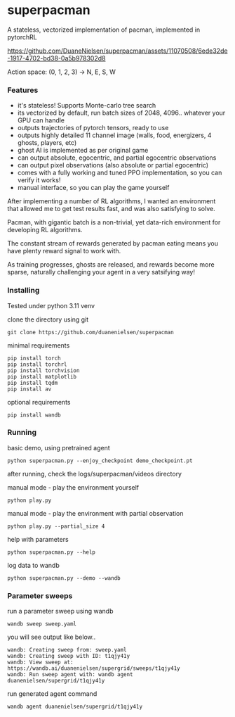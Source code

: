 # superpacman

A stateless, vectorized implementation of pacman, implemented in pytorchRL




https://github.com/DuaneNielsen/superpacman/assets/11070508/6ede32de-1917-4702-bd38-0a5b978302d8





Action space: (0, 1, 2, 3) -> N, E, S, W

### Features

  * it's stateless!  Supports Monte-carlo tree search
  * its vectorized by default, run batch sizes of 2048, 4096.. whatever your GPU can handle
  * outputs trajectories of pytorch tensors, ready to use
  * outputs highly detailed 11 channel image (walls, food, energizers, 4 ghosts, players, etc)
  * ghost AI is implemented as per original game
  * can output absolute, egocentric, and partial egocentric observations
  * can output pixel observations (also absolute or partial egocentric)
  * comes with a fully working and tuned PPO implementation, so you can verify it works!
  * manual interface, so you can play the game yourself

After implementing a number of RL algorithms, I wanted an environment that allowed me to get test results fast, and was also satisfying to solve.

Pacman, with gigantic batch is a non-trivial, yet data-rich environment for developing RL algorithms.

The constant stream of rewards generated by pacman eating means you have plenty reward signal to work with.

As training progresses, ghosts are released, and rewards become more sparse, naturally challenging your agent in a very satsifying way!


### Installing

Tested under python 3.11 venv

clone the directory using git

```commandline
git clone https://github.com/duanenielsen/superpacman
```

minimal requirements

```commandline
pip install torch
pip install torchrl
pip install torchvision
pip install matplotlib
pip install tqdm
pip install av
```

optional requirements
```commandline
pip install wandb
```

### Running

basic demo, using pretrained agent
```commandline
python superpacman.py --enjoy_checkpoint demo_checkpoint.pt
```
after running, check the logs/superpacman/videos directory

manual mode - play the environment yourself
```commandline
python play.py
```

manual mode - play the environment with partial observation
```commandline
python play.py --partial_size 4
```

help with parameters
```commandline
python superpacman.py --help
```

log data to wandb
```commandline
python superpacman.py --demo --wandb
```

### Parameter sweeps

run a parameter sweep using wandb
```commandline
wandb sweep sweep.yaml
```

you will see output like below..
```commandline
wandb: Creating sweep from: sweep.yaml
wandb: Creating sweep with ID: t1qjy41y
wandb: View sweep at: https://wandb.ai/duanenielsen/supergrid/sweeps/t1qjy41y
wandb: Run sweep agent with: wandb agent duanenielsen/supergrid/t1qjy41y
```

run generated agent command
```commandline
wandb agent duanenielsen/supergrid/t1qjy41y
```
